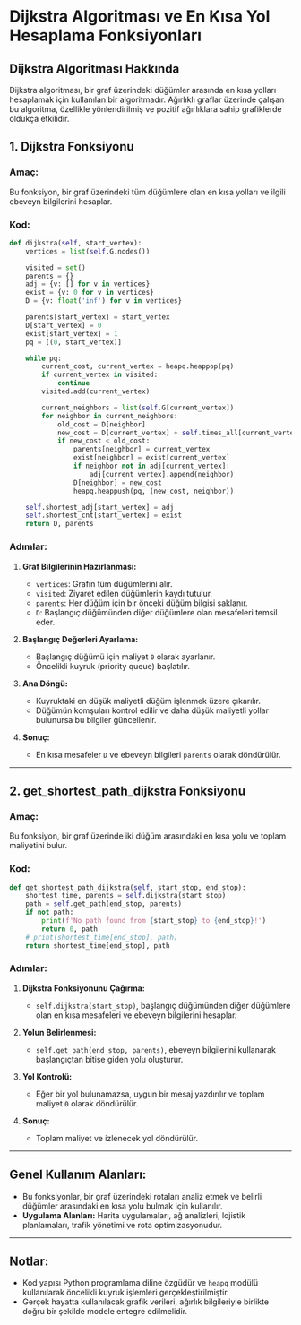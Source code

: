 # Dijkstra Algoritması ve En Kısa Yol Hesaplama Fonksiyonları

## Dijkstra Algoritması Hakkında
Dijkstra algoritması, bir graf üzerindeki düğümler arasında en kısa yolları hesaplamak için kullanılan bir algoritmadır. Ağırlıklı graflar üzerinde çalışan bu algoritma, özellikle yönlendirilmiş ve pozitif ağırlıklara sahip grafiklerde oldukça etkilidir. 

## 1. Dijkstra Fonksiyonu
### Amaç:
Bu fonksiyon, bir graf üzerindeki tüm düğümlere olan en kısa yolları ve ilgili ebeveyn bilgilerini hesaplar.

### Kod:
```python
def dijkstra(self, start_vertex):
    vertices = list(self.G.nodes())

    visited = set()
    parents = {}
    adj = {v: [] for v in vertices}
    exist = {v: 0 for v in vertices}
    D = {v: float('inf') for v in vertices}

    parents[start_vertex] = start_vertex
    D[start_vertex] = 0
    exist[start_vertex] = 1
    pq = [(0, start_vertex)]

    while pq:
        current_cost, current_vertex = heapq.heappop(pq)
        if current_vertex in visited:
            continue
        visited.add(current_vertex)

        current_neighbors = list(self.G[current_vertex])
        for neighbor in current_neighbors:
            old_cost = D[neighbor]
            new_cost = D[current_vertex] + self.times_all[current_vertex][neighbor]
            if new_cost < old_cost:
                parents[neighbor] = current_vertex
                exist[neighbor] = exist[current_vertex]
                if neighbor not in adj[current_vertex]:
                    adj[current_vertex].append(neighbor)
                D[neighbor] = new_cost
                heapq.heappush(pq, (new_cost, neighbor))

    self.shortest_adj[start_vertex] = adj
    self.shortest_cnt[start_vertex] = exist
    return D, parents
```

### Adımlar:
1. **Graf Bilgilerinin Hazırlanması:**
   - `vertices`: Grafın tüm düğümlerini alır.
   - `visited`: Ziyaret edilen düğümlerin kaydı tutulur.
   - `parents`: Her düğüm için bir önceki düğüm bilgisi saklanır.
   - `D`: Başlangıç düğümünden diğer düğümlere olan mesafeleri temsil eder.

2. **Başlangıç Değerleri Ayarlama:**
   - Başlangıç düğümü için maliyet `0` olarak ayarlanır.
   - Öncelikli kuyruk (priority queue) başlatılır.

3. **Ana Döngü:**
   - Kuyruktaki en düşük maliyetli düğüm işlenmek üzere çıkarılır.
   - Düğümün komşuları kontrol edilir ve daha düşük maliyetli yollar bulunursa bu bilgiler güncellenir.

4. **Sonuç:**
   - En kısa mesafeler `D` ve ebeveyn bilgileri `parents` olarak döndürülür.

---

## 2. get_shortest_path_dijkstra Fonksiyonu
### Amaç:
Bu fonksiyon, bir graf üzerinde iki düğüm arasındaki en kısa yolu ve toplam maliyetini bulur.

### Kod:
```python
def get_shortest_path_dijkstra(self, start_stop, end_stop):
    shortest_time, parents = self.dijkstra(start_stop)
    path = self.get_path(end_stop, parents)
    if not path:
        print(f'No path found from {start_stop} to {end_stop}!')
        return 0, path
    # print(shortest_time[end_stop], path)
    return shortest_time[end_stop], path
```

### Adımlar:
1. **Dijkstra Fonksiyonunu Çağırma:**
   - `self.dijkstra(start_stop)`, başlangıç düğümünden diğer düğümlere olan en kısa mesafeleri ve ebeveyn bilgilerini hesaplar.

2. **Yolun Belirlenmesi:**
   - `self.get_path(end_stop, parents)`, ebeveyn bilgilerini kullanarak başlangıçtan bitişe giden yolu oluşturur.

3. **Yol Kontrolü:**
   - Eğer bir yol bulunamazsa, uygun bir mesaj yazdırılır ve toplam maliyet `0` olarak döndürülür.

4. **Sonuç:**
   - Toplam maliyet ve izlenecek yol döndürülür.

---

## Genel Kullanım Alanları:
- Bu fonksiyonlar, bir graf üzerindeki rotaları analiz etmek ve belirli düğümler arasındaki en kısa yolu bulmak için kullanılır.
- **Uygulama Alanları:** Harita uygulamaları, ağ analizleri, lojistik planlamaları, trafik yönetimi ve rota optimizasyonudur.

---

## Notlar:
- Kod yapısı Python programlama diline özgüdür ve `heapq` modülü kullanılarak öncelikli kuyruk işlemleri gerçekleştirilmiştir.
- Gerçek hayatta kullanılacak grafik verileri, ağırlık bilgileriyle birlikte doğru bir şekilde modele entegre edilmelidir.

